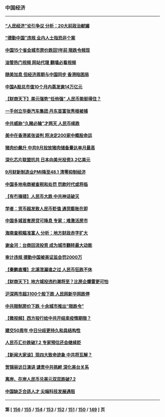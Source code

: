 ### 中国经济
---
#### [“人民经济”论引争议 分析：20大前政治献媚](../../pages/ncid283/n13837230.md?10022045) 
#### [“德勤中国”违规 业内人士指恐非个案](../../pages/ncid283/n13837045.md?10022045) 
#### [中国15个省会城市房价跌回1年前 限跌令频现](../../pages/ncid283/n13836988.md?10022045) 
#### [油管热门视频 网站代理 翻墙必看视频](http://209.222.30.114:81/youtube.html?10022045)
#### [随美加息 但经济周期与中国同步 香港陷困局](../../pages/ncid283/n13836895.md?10022045) 
#### [中国A股总市值10个月内蒸发逾14万亿元](../../pages/ncid283/n13836954.md?10022045) 
#### [【财商天下】美元强势“任他强” 人民币能挺得住？](../../pages/ncid283/n13836431.md?10022045) 
#### [一手创立华泰汽车集团 丹东首富张秀根被捕](../../pages/ncid283/n13836425.md?10022045) 
#### [中共威胁“久赌必输”才两天 人民币续跌](../../pages/ncid283/n13836354.md?10022045) 
#### [美中在香港紧张谈判 将决定200家中概股命运](../../pages/ncid283/n13834602.md?10022045) 
#### [猪肉价飙升 中共9月投放猪肉储备量达单月最高](../../pages/ncid283/n13833134.md?10022045) 
#### [深化芯片联盟抗共 日本向美光投资3.2亿美元](../../pages/ncid283/n13836337.md?10022045) 
#### [9月财新制造业PMI降至48.1 清零抑制经济](../../pages/ncid283/n13836244.md?10022045) 
#### [中国多地电商被查税和处罚 罚款时代或将临](../../pages/ncid283/n13836048.md?10022045) 
#### [【有冇搞错】人民币大跌 中共神话破灭](../../pages/ncid283/n13835616.md?10022045) 
#### [学者：货币超发致人民币贬值 通货膨胀在即](../../pages/ncid283/n13836134.md?10022045) 
#### [中国多城首套房贷可降息 专家：难激活房市](../../pages/ncid283/n13836006.md?10022045) 
#### [海南查税瞄准富人 分析：地方财政赤字扩大](../../pages/ncid283/n13835957.md?10022045) 
#### [谢金河：台商回流投资 成为城市翻转最大动能](../../pages/ncid283/n13835791.md?10022045) 
#### [审计违规 德勤中国被美证监会罚2000万](../../pages/ncid283/n13835766.md?10022045) 
#### [【秦鹏直播】北溪泄漏谁之过 人民币狂跌不休](../../pages/ncid283/n13835698.md?10022045) 
#### [【财商天下】地方城投违约潮将至？比房企爆雷更可怕](../../pages/ncid283/n13835651.md?10022045) 
#### [沪深两市超3100个股下跌 人民网新华网跌停](../../pages/ncid283/n13835682.md?10022045) 
#### [中共限制房价下跌 十余城市推出“限跌令”](../../pages/ncid283/n13835670.md?10022045) 
#### [【微视频】西方投行给中共开结束疫情期限？](../../pages/ncid283/n13834827.md?10022045) 
#### [建交50周年 中日分歧更持久和具结构性](../../pages/ncid283/n13835405.md?10022045) 
#### [人民币汇价跌破7.2 专家预估还会继续贬](../../pages/ncid283/n13834656.md?10022045) 
#### [【新闻大家谈】现四大致命迹象 中共将瓦解？](../../pages/ncid283/n13834581.md?10022045) 
#### [贺锦丽访日演讲 谴责中共挑衅 深化美台关系](../../pages/ncid283/n13834465.md?10022045) 
#### [离岸、在岸人民币兑美元双双跌破7.2](../../pages/ncid283/n13834383.md?10022045) 
#### [中国缺乏合适人才 尖端科技发展遇阻](../../pages/ncid283/n13834298.md?10022045) 

---
#### 第 [ [156](./156.md?10022045) / [155](./155.md?10022045) / [154](./154.md?10022045) / [153](./153.md?10022045) / [152](./152.md?10022045) / [151](./151.md?10022045) / [150](./150.md?10022045) / [149](./149.md?10022045) ] 页
